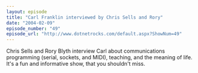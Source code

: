 ```yaml
---
layout: episode
title: "Carl Franklin interviewed by Chris Sells and Rory"
date: "2004-02-09"
episode_number: "49"
episode_url: "http://www.dotnetrocks.com/default.aspx?ShowNum=49"
---
```


Chris Sells and Rory Blyth interview Carl about communications programming (serial, sockets, and MIDI), teaching, and the meaning of life. It's a fun and informative show, that you shouldn't miss.
